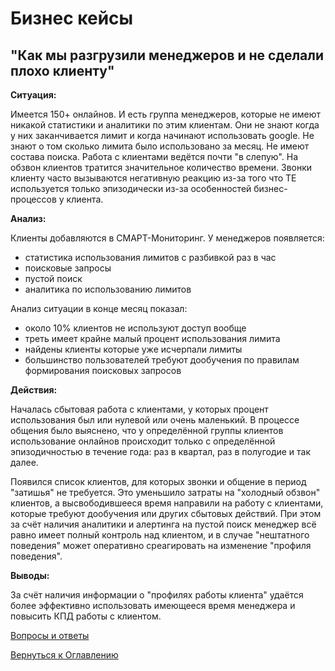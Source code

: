 # Бизнес кейсы

## "Как мы разгрузили менеджеров и не сделали плохо клиенту"

**Ситуация:**

Имеется 150+ онлайнов. И есть группа менеджеров, которые не имеют никакой статистики и аналитики по этим клиентам.
Они не знают когда у них заканчивается лимит и когда начинают использовать google. Не знают о том сколько лимита было использовано за месяц.
Не имеют состава поиска. Работа с клиентами ведётся почти "в слепую". На обзвон клиентов тратится значительное количество времени. 
Звонки клиенту часто вызываются негативную реакцию из-за того что ТЕ используется только эпизодически из-за особенностей бизнес-процессов
у клиента.

**Анализ:**

Клиенты добавляются в СМАРТ-Мониторинг. У менеджеров появляется:

* статистика использования лимитов с разбивкой раз в час
* поисковые запросы
* пустой поиск
* аналитика по использованию лимитов

Анализ ситуации в конце месяц показал:

* около 10% клиентов не используют доступ вообще
* треть имеет крайне малый процент использования лимита
* найдены клиенты которые уже исчерпали лимиты
* большинство пользователей требуют дообучения по правилам формирования поисковых запросов

**Действия:**

Началась сбытовая работа с клиентами, у которых процент использования был или нулевой или очень маленький. 
В процессе общения было выяснено, что у определённой группы клиентов использование онлайнов происходит только с
определённой эпизодичностью в течение года: раз в квартал, раз в полугодие и так далее.

Появился список клиентов, для которых звонки и общение в период "затишья" не требуется. Это уменьшило 
затраты на "холодный обзвон" клиентов, а высвободившееся время направили на работу с клиентами, которые
требуют дообучения или других сбытовых действий. При этом за счёт наличия аналитики и алертинга на пустой поиск
менеджер всё равно имеет полный контроль над клиентом, и в случае "нештатного поведения" может оперативно среагировать
на изменение "профиля поведения".

**Выводы:**

За счёт наличия информации о "профилях работы клиента" удаётся более эффективно использовать
имеющееся время менеджера и повысить КПД работы с клиентом.

[Вопросы и ответы](110-QA.md)

[Вернуться к Оглавлению](Readme.md)
